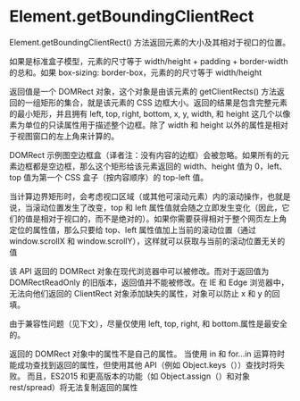# Element.getBoundingClientRect

Element.getBoundingClientRect() 方法返回元素的大小及其相对于视口的位置。

如果是标准盒子模型，元素的尺寸等于 width/height + padding + border-width 的总和。如果 box-sizing: border-box，元素的的尺寸等于 width/height

返回值是一个 DOMRect 对象，这个对象是由该元素的 getClientRects() 方法返回的一组矩形的集合，就是该元素的 CSS 边框大小。返回的结果是包含完整元素的最小矩形，并且拥有 left, top, right, bottom, x, y, width, 和 height 这几个以像素为单位的只读属性用于描述整个边框。除了 width 和 height 以外的属性是相对于视图窗口的左上角来计算的。

DOMRect 示例图空边框盒（译者注：没有内容的边框）会被忽略。如果所有的元素边框都是空边框，那么这个矩形给该元素返回的 width、height 值为 0，left、top 值为第一个 CSS 盒子（按内容顺序）的 top-left 值。

当计算边界矩形时，会考虑视口区域（或其他可滚动元素）内的滚动操作，也就是说，当滚动位置发生了改变，top 和 left 属性值就会随之立即发生变化（因此，它们的值是相对于视口的，而不是绝对的）。如果你需要获得相对于整个网页左上角定位的属性值，那么只要给 top、left 属性值加上当前的滚动位置（通过 window.scrollX 和 window.scrollY），这样就可以获取与当前的滚动位置无关的值

该 API 返回的 DOMRect 对象在现代浏览器中可以被修改。而对于返回值为 DOMRectReadOnly 的旧版本，返回值并不能被修改。在 IE 和 Edge 浏览器中，无法向他们返回的 ClientRect 对象添加缺失的属性，对象可以防止 x 和 y 的回填。

由于兼容性问题（见下文），尽量仅使用 left, top, right, 和 bottom.属性是最安全的。

返回的 DOMRect 对象中的属性不是自己的属性。 当使用 in 和 for...in 运算符时能成功查找到返回的属性，但使用其他 API（例如 Object.keys（））查找时将失败。 而且，ES2015 和更高版本的功能（如 Object.assign（）和对象 rest/spread）将无法复制返回的属性
